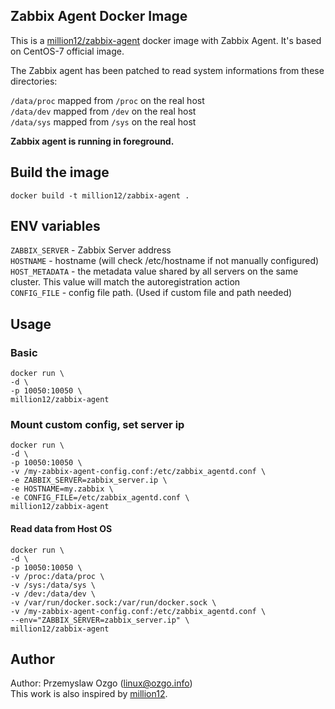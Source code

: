 ## Zabbix Agent Docker Image

This is a [million12/zabbix-agent](https://registry.hub.docker.com/u/million12/zabbix-agent/) docker image with Zabbix Agent. It's based on CentOS-7 official image.  

The Zabbix agent has been patched to read system informations from these directories:  

`/data/proc` mapped from `/proc` on the real host  
`/data/dev` mapped from `/dev` on the real host  
`/data/sys` mapped from `/sys` on the real host  

**Zabbix agent is running in foreground.**

## Build the image

    docker build -t million12/zabbix-agent .

## ENV variables

`ZABBIX_SERVER` - Zabbix Server address  
`HOSTNAME` - hostname  (will check /etc/hostname if not manually configured)
`HOST_METADATA` - the metadata value shared by all servers on the same cluster. This value will match the autoregistration action  
`CONFIG_FILE` - config file path. (Used if custom file and path needed)

## Usage
### Basic
	docker run \
	-d \
	-p 10050:10050 \
	million12/zabbix-agent

### Mount custom config, set server ip
	docker run \
	-d \
	-p 10050:10050 \
	-v /my-zabbix-agent-config.conf:/etc/zabbix_agentd.conf \
	-e ZABBIX_SERVER=zabbix_server.ip \
    -e HOSTNAME=my.zabbix \
    -e CONFIG_FILE=/etc/zabbix_agentd.conf \
	million12/zabbix-agent

#### Read data from Host OS
	docker run \
	-d \
	-p 10050:10050 \
	-v /proc:/data/proc \
	-v /sys:/data/sys \
	-v /dev:/data/dev \
	-v /var/run/docker.sock:/var/run/docker.sock \
	-v /my-zabbix-agent-config.conf:/etc/zabbix_agentd.conf \
	--env="ZABBIX_SERVER=zabbix_server.ip" \
	million12/zabbix-agent

## Author  
Author: Przemyslaw Ozgo (<linux@ozgo.info>)  
This work is also inspired by [million12](https://github.com/million12).